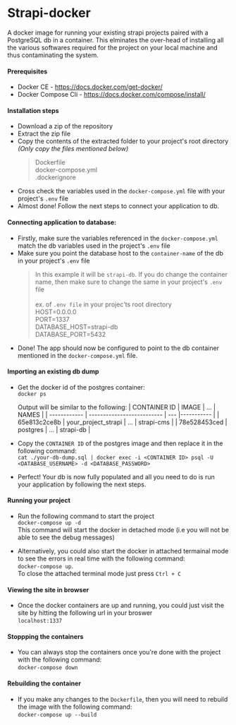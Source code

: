 # Strapi-docker
A docker image for running your existing strapi projects paired with a PostgreSQL db in a container. This elminates the over-head of installing all the various softwares required for the project on your local machine and thus contaminating the system. 

#### Prerequisites
- Docker CE - https://docs.docker.com/get-docker/
- Docker Compose Cli - https://docs.docker.com/compose/install/

#### Installation steps
- Download a zip of the repository
- Extract the zip file
- Copy the contents of the extracted folder to your project's root directory *(Only copy the files mentioned below)*
  > Dockerfile\
  > docker-compose.yml\
  > .dockerignore
- Cross check the variables used in the `docker-compose.yml` file with your project's `.env` file
- Almost done! Follow the next steps to connect your application to db. 

#### Connecting application to database:
- Firstly, make sure the variables referenced in the `docker-compose.yml` match the db variables used in the project's `.env` file
- Make sure you point the database host to the `container-name` of the db in your project's `.env` file
  > In this example it will be `strapi-db`. If you do change the container name, then make sure to change the same in your project's `.env` file\
  > \
  > ex. of `.env file` in your projec'ts root directory\
  > HOST=0.0.0.0\
  > PORT=1337\
  > DATABASE_HOST=strapi-db\
  > DATABASE_PORT=5432
- Done! The app should now be configured to point to the db container mentioned in the `docker-compose.yml` file. 

#### Importing an existing db dump
- Get the docker id of the postgres container:\
  `docker ps`
  
  Output will be similar to the following:
  | CONTAINER ID |  IMAGE                     | ... |  NAMES     |
  | ------------ | -------------------------- | --- |----------- |
  | 65e813c2ce8b |  your_project_strapi       | ... | strapi-cms |
  | 78e528453ced |  postgres                  | ... | strapi-db  |
  
- Copy the `CONTAINER ID` of the postgres image and then replace it in the following command:\
 `cat ./your-db-dump.sql | docker exec -i <CONTAINER ID> psql -U <DATABASE_USERNAME> -d <DATABASE_PASSWORD>`
- Perfect! Your db is now fully populated and all you need to do is run your application by following the next steps. 

#### Running your project
- Run the following command to start the project\
`docker-compose up -d`\
This command will start the docker in detached mode (i.e you will not be able to see the debug messages)

- Alternatively, you could also start the docker in attached termainal mode to see the errors in real time with the following command:\
`docker-compose up`. \
To close the attached terminal mode just press `Ctrl + C`

#### Viewing the site in browser
- Once the docker containers are up and running, you could just visit the site by hitting the following url in your broswer\
`localhost:1337`

#### Stoppping the containers
- You can always stop the containers once you're done with the project with the following command:\
`docker-compose down`

#### Rebuilding the container
- If you make any changes to the `Dockerfile`, then you will need to rebuild the image with the following command:\
`docker-compose up --build`
